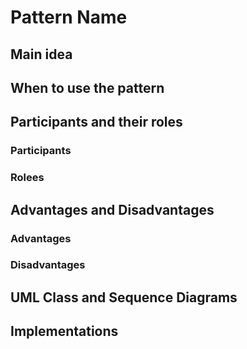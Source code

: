 # Pattern Name

## Main idea

## When to use the pattern

## Participants and their roles
### Participants
### Rolees

## Advantages and Disadvantages
### Advantages
### Disadvantages

## UML Class and Sequence Diagrams
## Implementations